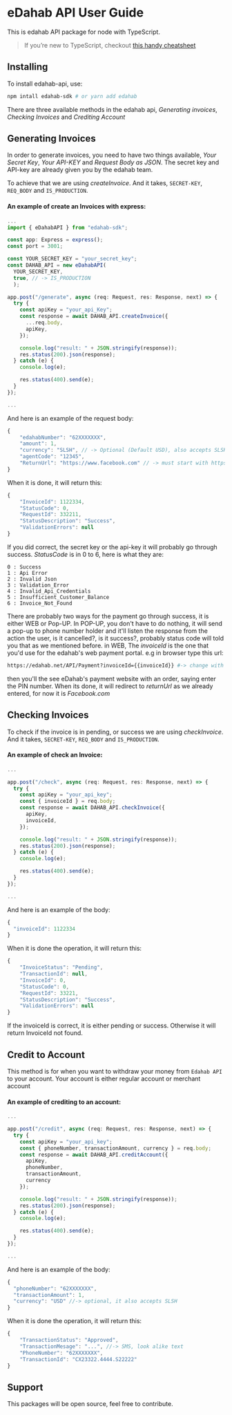 # eDahab API User Guide

This is edahab API package for node with TypeScript.

> If you’re new to TypeScript, checkout [this handy cheatsheet](https://devhints.io/typescript)

## Installing

To install edahab-api, use:

```bash
npm intall edahab-sdk # or yarn add edahab
```

There are three available methods in the edahab api, _Generating invoices_, _Checking Invoices_ and _Crediting Account_

## Generating Invoices

In order to generate invoices, you need to have two things available, _Your Secret Key_, _Your API-KEY_ and _Request Body as JSON_. The secret key and API-key are already given you by the edahab team.

To achieve that we are using _createInvoice_. And it takes, `SECRET-KEY`, `REQ_BODY` and `IS_PRODUCTION`.

#### An example of create an Invoices with express:

```typescript
...
import { eDahabAPI } from "edahab-sdk";

const app: Express = express();
const port = 3001;

const YOUR_SECRET_KEY = "your_secret_key";
const DAHAB_API = new eDahabAPI(
  YOUR_SECRET_KEY,
  true, // -> IS_PRODUCTION
  );

app.post("/generate", async (req: Request, res: Response, next) => {
  try {
    const apiKey = "your_api_Key";
    const response = await DAHAB_API.createInvoice({
      ...req.body,
      apiKey,
    });

    console.log("result: " + JSON.stringify(response));
    res.status(200).json(response);
  } catch (e) {
    console.log(e);

    res.status(400).send(e);
  }
});

...
```

And here is an example of the request body:

```javascript
{
    "edahabNumber": "62XXXXXXX",
    "amount": 1,
    "currency": "SLSH", // -> Optional (Default USD), also accepts SLSH
    "agentCode": "12345",
    "ReturnUrl": "https://www.facebook.com" // -> must start with https://
}
```

When it is done, it will return this:

```javascript
{
    "InvoiceId": 1122334,
    "StatusCode": 0,
    "RequestId": 332211,
    "StatusDescription": "Success",
    "ValidationErrors": null
}
```

If you did correct, the secret key or the api-key it will probably go through success. _StatusCode_ is in 0 to 6, here is what they are:

```
0 : Success
1 : Api Error
2 : Invalid Json
3 : Validation_Error
4 : Invalid_Api_Credentials
5 : Insufficient_Customer_Balance
6 : Invoice_Not_Found
```

There are probably two ways for the payment go through success, it is either WEB or Pop-UP. In POP-UP, you don't have to do nothing, it will send a pop-up to phone number holder and it'll listen the response from the action the user, is it cancelled?, is it success?, probably status code will told you that as we mentioned before. in WEB, The _invoiceId_ is the one that you'd use for the edahab's web payment portal. e.g in browser type this url:

```bash
https://edahab.net/API/Payment?invoiceId={{invoiceId}} #-> change with generated invoiceId from the response
```

then you'll the see eDahab's payment website with an order, saying enter the PIN number. When its done, it will redirect to _returnUrl_ as we already entered, for now it is _Facebook.com_

## Checking Invoices

To check if the invoice is in pending, or success we are using _checkInvoice_. And it takes, `SECRET-KEY`, `REQ_BODY` and `IS_PRODUCTION`.

#### An example of check an Invoice:

```typescript
...

app.post("/check", async (req: Request, res: Response, next) => {
  try {
    const apiKey = "your_api_key";
    const { invoiceId } = req.body;
    const response = await DAHAB_API.checkInvoice({
      apiKey,
      invoiceId,
    });

    console.log("result: " + JSON.stringify(response));
    res.status(200).json(response);
  } catch (e) {
    console.log(e);

    res.status(400).send(e);
  }
});

...
```

And here is an example of the body:

```javascript
{
  "invoiceId": 1122334
}
```

When it is done the operation, it will return this:

```javascript
{
    "InvoiceStatus": "Pending",
    "TransactionId": null,
    "InvoiceId": 0,
    "StatusCode": 0,
    "RequestId": 33221,
    "StatusDescription": "Success",
    "ValidationErrors": null
}
```

If the invoiceId is correct, it is either pending or success. Otherwise it will return InvoiceId not found.

## Credit to Account

This method is for when you want to withdraw your money from `Edahab API` to your account. Your account is either regular account or merchant account

#### An example of crediting to an account:

```typescript
...

app.post("/credit", async (req: Request, res: Response, next) => {
  try {
    const apiKey = "your_api_key";
    const { phoneNumber, transactionAmount, currency } = req.body;
    const response = await DAHAB_API.creditAccount({
      apiKey,
      phoneNumber,
      transactionAmount,
      currency
    });

    console.log("result: " + JSON.stringify(response));
    res.status(200).json(response);
  } catch (e) {
    console.log(e);

    res.status(400).send(e);
  }
});

...
```

And here is an example of the body:

```javascript
{
  "phoneNumber": "62XXXXXXX",
  "transactionAmount": 1,
  "currency": "USD" //-> optional, it also accepts SLSH
}
```

When it is done the operation, it will return this:

```javascript
{
    "TransactionStatus": "Approved",
    "TransactionMesage": "...", //-> SMS, look alike text
    "PhoneNumber": "62XXXXXXX",
    "TransactionId": "CX23322.4444.S22222"
}
```

## Support

This packages will be open source, feel free to contribute.
